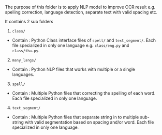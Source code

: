 The purpose of this folder is to apply NLP model to improve OCR result e.g. spelling correction, language detection, separate text with valid spacing etc.

It contains 2 sub folders
1.  `class/`
-   Contain : Python Class interface files of `spell/` and `text_segment/`. Each file specialized in only one language e.g. `class/eng.py` and `class/tha.py`.
2.  `many_langs/`
-   Contain : Python NLP files that works with multiple or a single languages.
3.  `spell/`
-   Contain : Multiple Python files that correcting the spelling of each word. Each file specialized in only one language.
4.  `text_segment/`
-   Contain : Multiple Python files that separate string in to multiple sub-string with valid segmentation based on spacing and/or word. Each file specialized in only one language.

